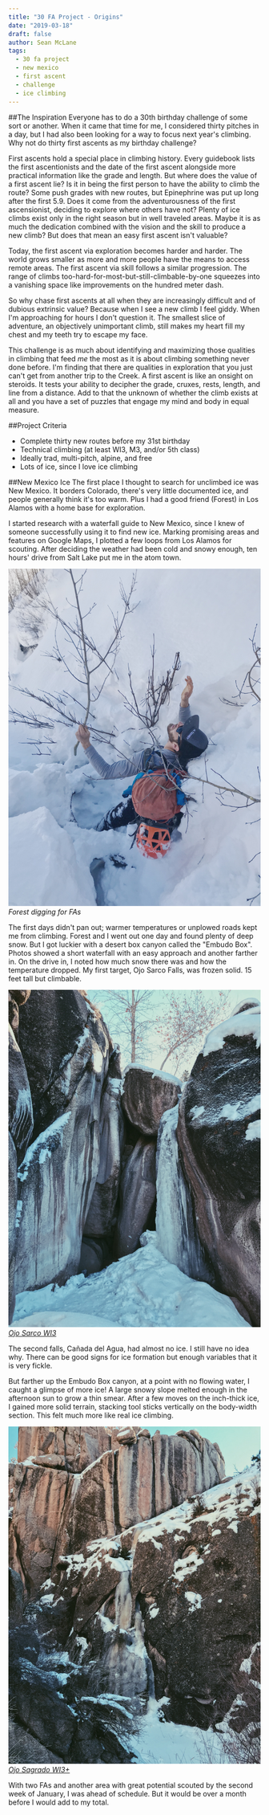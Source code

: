 ```yaml
---
title: "30 FA Project - Origins"
date: "2019-03-18"
draft: false
author: Sean McLane
tags:
  - 30 fa project
  - new mexico
  - first ascent
  - challenge
  - ice climbing
---
```


##The Inspiration
Everyone has to do a 30th birthday challenge of some sort or another. When it came that time for me, I considered thirty pitches in a day, but I had also been looking for a way to focus next year's climbing. Why not do thirty first ascents as my birthday challenge?

First ascents hold a special place in climbing history. Every guidebook lists the first ascentionists and the date of the first ascent alongside more practical information like the grade and length. But where does the value of a first ascent lie? Is it in being the first person to have the ability to climb the route? Some push grades with new routes, but Epinephrine was put up long after the first 5.9. Does it come from the adventurousness of the first ascensionist, deciding to explore where others have not? Plenty of ice climbs exist only in the right season but in well traveled areas. Maybe it is as much the dedication combined with the vision and the skill to produce a new climb? But does that mean an easy first ascent isn't valuable?

Today, the first ascent via exploration becomes harder and harder. The world grows smaller as more and more people have the means to access remote areas. The first ascent via skill follows a similar progression. The range of climbs too-hard-for-most-but-still-climbable-by-one squeezes into a vanishing space like improvements on the hundred meter dash.

So why chase first ascents at all when they are increasingly difficult and of dubious extrinsic value? Because when I see a new climb I feel giddy. When I'm approaching for hours I don't question it. The smallest slice of adventure, an objectively unimportant climb, still makes my heart fill my chest and my teeth try to escape my face.

This challenge is as much about identifying and maximizing those qualities in climbing that feed *me* the most as it is about climbing something never done before. I'm finding that there are qualities in exploration that you just can't get from another trip to the Creek. A first ascent is like an onsight on steroids. It tests your ability to decipher the grade, cruxes, rests, length, and line from a distance. Add to that the unknown of whether the climb exists at all and you have a set of puzzles that engage my mind and body in equal measure.

##Project Criteria
- Complete thirty new routes before my 31st birthday
- Technical climbing (at least WI3, M3, and/or 5th class)
- Ideally trad, multi-pitch, alpine, and free
- Lots of ice, since I love ice climbing

##New Mexico Ice
The first place I thought to search for unclimbed ice was New Mexico. It borders Colorado, there's very little documented ice, and people generally think it's too warm. Plus I had a good friend (Forest) in Los Alamos with a home base for exploration.

I started research with a waterfall guide to New Mexico, since I knew of someone successfully using it to find new ice. Marking promising areas and features on Google Maps, I plotted a few loops from Los Alamos for scouting. After deciding the weather had been cold and snowy enough, ten hours' drive from Salt Lake put me in the atom town.

![](wallowing.JPG)
*Forest digging for FAs*

The first days didn't pan out; warmer temperatures or unplowed roads kept me from climbing. Forest and I went out one day and found plenty of deep snow. But I got luckier with a desert box canyon called the "Embudo Box". Photos showed a short waterfall with an easy approach and another farther in. On the drive in, I noted how much snow there was and how the temperature dropped. My first target, Ojo Sarco Falls, was frozen solid. 15 feet tall but climbable.

![](ojo-sarco.JPG)
*[Ojo Sarco WI3](https://www.mountainproject.com/route/116361497/ojo-sarco)*

The second falls, Cañada del Agua, had almost no ice. I still have no idea why. There can be good signs for ice formation but enough variables that it is very fickle.

But farther up the Embudo Box canyon, at a point with no flowing water, I caught a glimpse of more ice! A large snowy slope melted enough in the afternoon sun to grow a thin smear. After a few moves on the inch-thick ice, I gained more solid terrain, stacking tool sticks vertically on the body-width section. This felt much more like real ice climbing.

![](ojo-sagrado.JPG)
*[Ojo Sagrado WI3+](https://www.mountainproject.com/route/116361515/ojo-sagrado)*

With two FAs and another area with great potential scouted by the second week of January, I was ahead of schedule. But it would be over a month before I would add to my total.